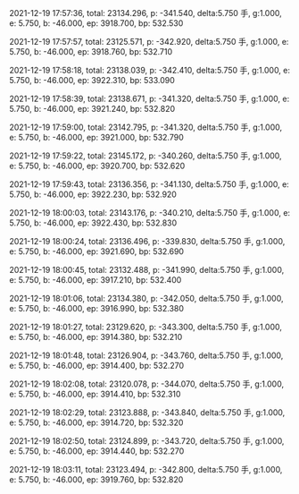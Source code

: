 2021-12-19 17:57:36, total: 23134.296, p: -341.540, delta:5.750 手, g:1.000, e: 5.750, b: -46.000, ep: 3918.700, bp: 532.530

2021-12-19 17:57:57, total: 23125.571, p: -342.920, delta:5.750 手, g:1.000, e: 5.750, b: -46.000, ep: 3918.760, bp: 532.710

2021-12-19 17:58:18, total: 23138.039, p: -342.410, delta:5.750 手, g:1.000, e: 5.750, b: -46.000, ep: 3922.310, bp: 533.090

2021-12-19 17:58:39, total: 23138.671, p: -341.320, delta:5.750 手, g:1.000, e: 5.750, b: -46.000, ep: 3921.240, bp: 532.820

2021-12-19 17:59:00, total: 23142.795, p: -341.320, delta:5.750 手, g:1.000, e: 5.750, b: -46.000, ep: 3921.000, bp: 532.790

2021-12-19 17:59:22, total: 23145.172, p: -340.260, delta:5.750 手, g:1.000, e: 5.750, b: -46.000, ep: 3920.700, bp: 532.620

2021-12-19 17:59:43, total: 23136.356, p: -341.130, delta:5.750 手, g:1.000, e: 5.750, b: -46.000, ep: 3922.230, bp: 532.920

2021-12-19 18:00:03, total: 23143.176, p: -340.210, delta:5.750 手, g:1.000, e: 5.750, b: -46.000, ep: 3922.430, bp: 532.830

2021-12-19 18:00:24, total: 23136.496, p: -339.830, delta:5.750 手, g:1.000, e: 5.750, b: -46.000, ep: 3921.690, bp: 532.690

2021-12-19 18:00:45, total: 23132.488, p: -341.990, delta:5.750 手, g:1.000, e: 5.750, b: -46.000, ep: 3917.210, bp: 532.400

2021-12-19 18:01:06, total: 23134.380, p: -342.050, delta:5.750 手, g:1.000, e: 5.750, b: -46.000, ep: 3916.990, bp: 532.380

2021-12-19 18:01:27, total: 23129.620, p: -343.300, delta:5.750 手, g:1.000, e: 5.750, b: -46.000, ep: 3914.380, bp: 532.210

2021-12-19 18:01:48, total: 23126.904, p: -343.760, delta:5.750 手, g:1.000, e: 5.750, b: -46.000, ep: 3914.400, bp: 532.270

2021-12-19 18:02:08, total: 23120.078, p: -344.070, delta:5.750 手, g:1.000, e: 5.750, b: -46.000, ep: 3914.410, bp: 532.310

2021-12-19 18:02:29, total: 23123.888, p: -343.840, delta:5.750 手, g:1.000, e: 5.750, b: -46.000, ep: 3914.720, bp: 532.320

2021-12-19 18:02:50, total: 23124.899, p: -343.720, delta:5.750 手, g:1.000, e: 5.750, b: -46.000, ep: 3914.440, bp: 532.270

2021-12-19 18:03:11, total: 23123.494, p: -342.800, delta:5.750 手, g:1.000, e: 5.750, b: -46.000, ep: 3919.760, bp: 532.820